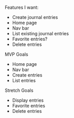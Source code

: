 Features I want:
* Create journal entries
* Home page
* Nav bar
* List existing journal entries
* Favorite entries?
* Delete entries

MVP Goals
* Home page
* Nav bar
* Create entries
* List entries

Stretch Goals
* Display entries
* Favorite entries
* Delete entries
